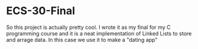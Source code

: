 # ECS-30-Final
So this project is actually pretty cool. I wrote it as my final for my C programming course and it is a neat implementation of Linked Lists to store and arrage data. In this case we use it to make a "dating app" 

